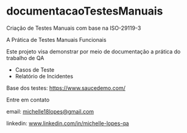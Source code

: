 # documentacaoTestesManuais
Criação de Testes Manuais com base na ISO-29119-3

A Prática de Testes Manuais Funcionais

Este projeto visa demonstrar por meio de documentação a prática do trabalho de QA

- Casos de Teste
- Relatório de Incidentes
  
Base dos testes: https://www.saucedemo.com/

Entre em contato

email: michelle18lopes@gmail.com

linkedin: www.linkedin.com/in/michelle-lopes-qa



